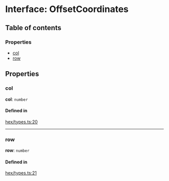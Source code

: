 # Interface: OffsetCoordinates

## Table of contents

### Properties

- [col](OffsetCoordinates.md#col)
- [row](OffsetCoordinates.md#row)

## Properties

### <a id="col" name="col"></a> col

 **col**: `number`

#### Defined in

[hex/types.ts:20](https://github.com/flauwekeul/honeycomb/blob/master/src/hex/types.ts#L20)

___

### <a id="row" name="row"></a> row

 **row**: `number`

#### Defined in

[hex/types.ts:21](https://github.com/flauwekeul/honeycomb/blob/master/src/hex/types.ts#L21)

